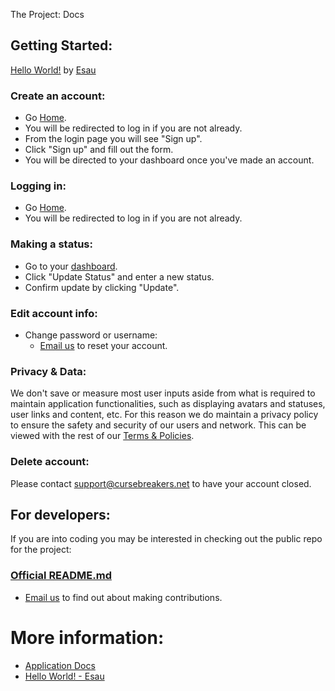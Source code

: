 The Project: Docs

## Getting Started:

[Hello World!](/docs/hello) by [Esau](/Esau)

### Create an account:
- Go [Home](/).
- You will be redirected to log in if you are not already. 
- From the login page you will see "Sign up". 
- Click "Sign up" and fill out the form. 
- You will be directed to your dashboard once you've made an account.

### Logging in:

- Go [Home](/).
-  You will be redirected to log in if you are not already.

### Making a status:

- Go to your [dashboard](/dashboard).
- Click "Update Status" and enter a new status.
- Confirm update by clicking "Update".

### Edit account info:

- Change password or username: 
    - [Email us](mailto:support@cursebreakers.net) to reset your account.

### Privacy & Data:
We don't save or measure most user inputs aside from what is required to maintain application functionalities, such as displaying avatars and statuses, user links and content, etc. For this reason we do maintain a privacy policy to ensure the safety and security of our users and network. This can be viewed with the rest of our [Terms & Policies](/terms).

### Delete account:
Please contact [support@cursebreakers.net](mailto:support@cursebreakers.net) to have your account closed.

## For developers:

If you are into coding you may be interested in checking out the public repo for the project:

### [Official README.md](https://github.com/cursebreakers/the-project?tab=readme-ov-file#the-project)

- [Email us](mailto:support@cursebreakers.net) to find out about making contributions.

# More information:

- [Application Docs](/docs)
- [Hello World! - Esau](/docs/hello)